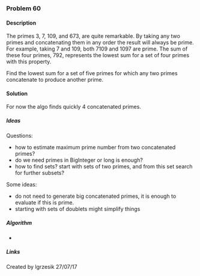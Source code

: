 
### Problem 60

#### Description
The primes 3, 7, 109, and 673, are quite remarkable. By taking any two primes and concatenating them in any order the
result will always be prime. For example, taking 7 and 109, both 7109 and 1097 are prime. The sum of these four primes,
792, represents the lowest sum for a set of four primes with this property.

Find the lowest sum for a set of five primes for which any two primes concatenate to produce another prime.

#### Solution
For now the algo finds quickly 4 concatenated primes.

##### Ideas
Questions:
* how to estimate maximum prime number from two concatenated primes?
* do we need primes in BigInteger or long is enough?
* how to find sets? start with sets of two primes, and from this set search for further subsets?

Some ideas:
* do not need to generate big concatenated primes, it is enough to evaluate if this is prime.
* starting with sets of doublets might simplify things

##### Algorithm
*

##### Links
Created by lgrzesik 27/07/17